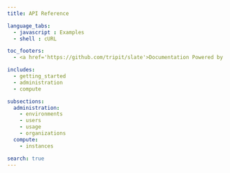 ```yaml
---
title: API Reference

language_tabs:
  - javascript : Examples
  - shell : cURL

toc_footers:
  - <a href='https://github.com/tripit/slate'>Documentation Powered by Slate</a>

includes:
  - getting_started
  - administration
  - compute

subsections:
  administration:
    - environments
    - users
    - usage
    - organizations
  compute:
    - instances

search: true
---
```

